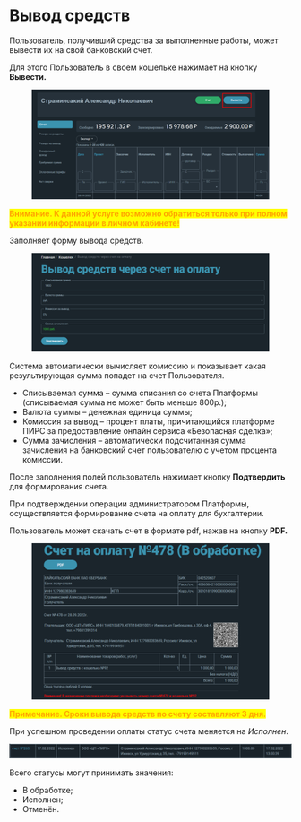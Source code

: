 # Вывод средств

Пользователь, получивший средства за выполненные работы, может вывести их на свой банковский счет.&#x20;

Для этого Пользователь в своем кошельке нажимает на кнопку **Вывести.**&#x20;

<figure><img src="../../gitbook/assets/image (1245).png" alt=""><figcaption></figcaption></figure>

<mark style="color:orange;">**Внимание. К данной услуге возможно обратиться только при полном указании информации в личном кабинете!**</mark>

Заполняет форму вывода средств.

<figure><img src="../../gitbook/assets/image (1390).png" alt=""><figcaption></figcaption></figure>

Система автоматически вычисляет комиссию и показывает какая результирующая сумма попадет на счет Пользователя.

* Списываемая сумма – сумма списания со счета Платформы (списываемая сумма не может быть меньше 800р.);
* Валюта суммы – денежная единица суммы;
* Комиссия за вывод – процент платы, причитающийся платформе ПИРС за предоставление онлайн сервиса «Безопасная сделка»;
* Сумма зачисления – автоматически подсчитанная сумма зачисления на банковский счет пользователю с учетом процента комиссии.

После заполнения полей пользователь нажимает кнопку **Подтвердить** для формирования счета.&#x20;

При подтверждении операции администратором Платформы, осуществляется формирование счета на оплату для бухгалтерии.

Пользователь может скачать счет в формате pdf, нажав на кнопку **PDF.**

<figure><img src="../../gitbook/assets/image (1217).png" alt=""><figcaption></figcaption></figure>

&#x20;<mark style="color:orange;">**Примечание. Сроки вывода средств по счету составляют 3 дня.**</mark>

При успешном проведении оплаты статус счета меняется на _Исполнен_.

![](<../../gitbook/assets/image (1021).png>)

Всего статусы могут принимать значения:

* В обработке;
* Исполнен;
* Отменён.
